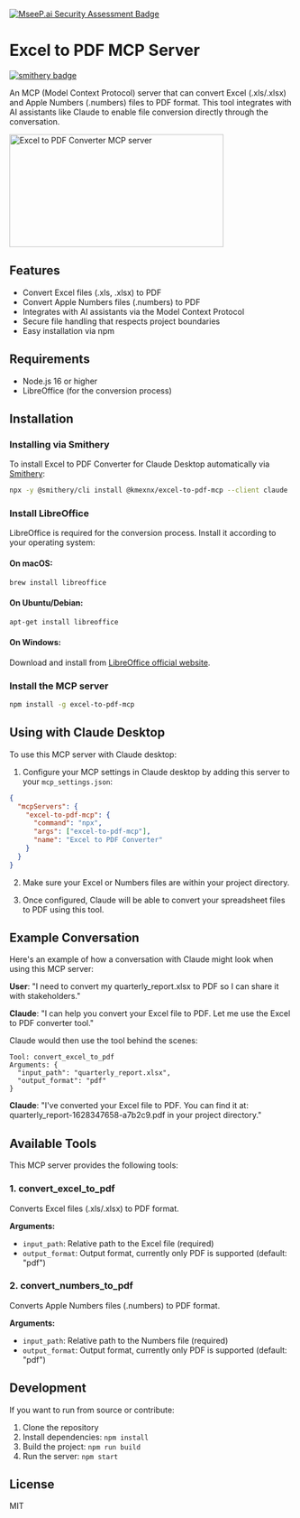 [![MseeP.ai Security Assessment Badge](https://mseep.net/pr/kmexnx-excel-to-pdf-mcp-badge.png)](https://mseep.ai/app/kmexnx-excel-to-pdf-mcp)

# Excel to PDF MCP Server

[![smithery badge](https://smithery.ai/badge/@kmexnx/excel-to-pdf-mcp)](https://smithery.ai/server/@kmexnx/excel-to-pdf-mcp)

An MCP (Model Context Protocol) server that can convert Excel (.xls/.xlsx) and Apple Numbers (.numbers) files to PDF format. This tool integrates with AI assistants like Claude to enable file conversion directly through the conversation.

<a href="https://glama.ai/mcp/servers/@kmexnx/excel-to-pdf-mcp">
  <img width="380" height="200" src="https://glama.ai/mcp/servers/@kmexnx/excel-to-pdf-mcp/badge" alt="Excel to PDF Converter MCP server" />
</a>

## Features

- Convert Excel files (.xls, .xlsx) to PDF
- Convert Apple Numbers files (.numbers) to PDF
- Integrates with AI assistants via the Model Context Protocol
- Secure file handling that respects project boundaries
- Easy installation via npm

## Requirements

- Node.js 16 or higher
- LibreOffice (for the conversion process)

## Installation

### Installing via Smithery

To install Excel to PDF Converter for Claude Desktop automatically via [Smithery](https://smithery.ai/server/@kmexnx/excel-to-pdf-mcp):

```bash
npx -y @smithery/cli install @kmexnx/excel-to-pdf-mcp --client claude
```

### Install LibreOffice

LibreOffice is required for the conversion process. Install it according to your operating system:

#### On macOS:
```bash
brew install libreoffice
```

#### On Ubuntu/Debian:
```bash
apt-get install libreoffice
```

#### On Windows:
Download and install from [LibreOffice official website](https://www.libreoffice.org/download/download/).

### Install the MCP server

```bash
npm install -g excel-to-pdf-mcp
```

## Using with Claude Desktop

To use this MCP server with Claude desktop:

1. Configure your MCP settings in Claude desktop by adding this server to your `mcp_settings.json`:

```json
{
  "mcpServers": {
    "excel-to-pdf-mcp": {
      "command": "npx",
      "args": ["excel-to-pdf-mcp"],
      "name": "Excel to PDF Converter"
    }
  }
}
```

2. Make sure your Excel or Numbers files are within your project directory.

3. Once configured, Claude will be able to convert your spreadsheet files to PDF using this tool.

## Example Conversation

Here's an example of how a conversation with Claude might look when using this MCP server:

**User**: "I need to convert my quarterly_report.xlsx to PDF so I can share it with stakeholders."

**Claude**: "I can help you convert your Excel file to PDF. Let me use the Excel to PDF converter tool."

Claude would then use the tool behind the scenes:

```
Tool: convert_excel_to_pdf
Arguments: {
  "input_path": "quarterly_report.xlsx",
  "output_format": "pdf"
}
```

**Claude**: "I've converted your Excel file to PDF. You can find it at: quarterly_report-1628347658-a7b2c9.pdf in your project directory."

## Available Tools

This MCP server provides the following tools:

### 1. convert_excel_to_pdf

Converts Excel files (.xls/.xlsx) to PDF format.

**Arguments:**
- `input_path`: Relative path to the Excel file (required)
- `output_format`: Output format, currently only PDF is supported (default: "pdf")

### 2. convert_numbers_to_pdf

Converts Apple Numbers files (.numbers) to PDF format.

**Arguments:**
- `input_path`: Relative path to the Numbers file (required)
- `output_format`: Output format, currently only PDF is supported (default: "pdf")

## Development

If you want to run from source or contribute:

1. Clone the repository
2. Install dependencies: `npm install`
3. Build the project: `npm run build`
4. Run the server: `npm start`

## License

MIT
